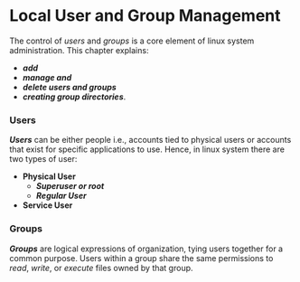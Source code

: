 # Local User and Group Management

The control of _users_ and _groups_ is a core element of linux system administration. This chapter explains:
  - **_add_**
  - **_manage and_**
  - **_delete users and groups_**
  - **_creating group directories_**.

### Users
**_Users_** can be either people i.e., accounts tied to physical users or accounts that exist for specific applications to use. Hence, in linux system there are two types of user:
  - **Physical User**
    - **_Superuser or root_**
    - **_Regular User_**
  - **Service User**

### Groups
**_Groups_** are logical expressions of organization, tying users together for a common purpose. Users within a group share the same permissions to _read_, _write_, or _execute_ files owned by that group.
